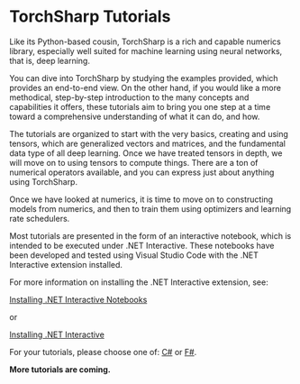 # TorchSharp Tutorials

Like its Python-based cousin, TorchSharp is a rich and capable numerics library, especially well suited for machine learning using neural networks, that is, deep learning.

You can dive into TorchSharp by studying the examples provided, which provides an end-to-end view. On the other hand, if you would like a more methodical, step-by-step introduction to the many concepts and capabilities it offers, these tutorials aim to bring you one step at a time toward a comprehensive understanding of what it can do, and how.

The tutorials are organized to start with the very basics, creating and using tensors, which are generalized vectors and matrices, and the fundamental data type of all deep learning. Once we have treated tensors in depth, we will move on to using tensors to compute things. There are a ton of numerical operators available, and you can express just about anything using TorchSharp.

Once we have looked at numerics, it is time to move on to constructing models from numerics, and then to train them using optimizers and learning rate schedulers.

Most tutorials are presented in the form of an interactive notebook, which is intended to be executed under .NET Interactive. These notebooks have been developed and tested using Visual Studio Code with the .NET Interactive extension installed.

For more information on installing the .NET Interactive extension, see:

[Installing .NET Interactive Notebooks](https://marketplace.visualstudio.com/items?itemName=ms-dotnettools.dotnet-interactive-vscode)

or 

[Installing .NET Interactive](https://github.com/dotnet/interactive/blob/main/docs/install-dotnet-interactive.md)


For your tutorials, please choose one of: [C#](./CSharp/README.md) or [F#](./FSharp/README.md).

__More tutorials are coming.__
